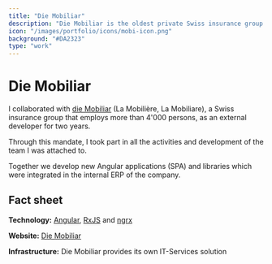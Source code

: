 ```yaml
---
title: "Die Mobiliar"
description: "Die Mobiliar is the oldest private Swiss insurance group."
icon: "/images/portfolio/icons/mobi-icon.png"
background: "#DA2323"
type: "work"
---
```


# Die Mobiliar

I collaborated with [die Mobiliar](https://www.mobiliar.ch/) (La Mobilière, La Mobiliare), a Swiss insurance group that employs more than 4'000 persons, as an external developer for two years.

Through this mandate, I took part in all the activities and development of the team I was attached to.

Together we develop new Angular applications (SPA) and libraries which were integrated in the internal ERP of the company.

## Fact sheet

**Technology:** [Angular](http://angular.io/), [RxJS](https://rxjs.dev/) and [ngrx](https://ngrx.io/)

**Website:** [Die Mobiliar](https://www.mobiliar.ch/)

**Infrastructure:** Die Mobiliar provides its own IT-Services solution
